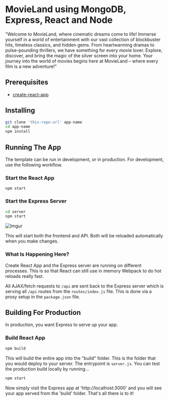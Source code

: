 # MovieLand using MongoDB, Express, React and Node

"Welcome to MovieLand, where cinematic dreams come to life! Immerse yourself in a world of entertainment with our vast collection of blockbuster hits, timeless classics, and hidden gems. From heartwarming dramas to pulse-pounding thrillers, we have something for every movie lover. Explore, discover, and bring the magic of the silver screen into your home. Your journey into the world of movies begins here at MovieLand – where every film is a new adventure!"

## Prerequisites

- [create-react-app](https://github.com/facebookincubator/create-react-app)

## Installing

```bash
git clone 'this-repo-url' app-name
cd app-name
npm install
```

## Running The App

The template can be run in development, or in production. For development, use the following workflow.

### Start the React App

```
npm start
```

### Start the Express Server

```bash
cd server
npm start
```

![Imgur](https://i.imgur.com/62fQTfJ.png)

This will start both the frontend and API. Both will be reloaded automatically when you make changes.

### What Is Happening Here?

Create React App and the Express server are running on different processes. This is so that React can still use in memory Webpack to do hot reloads really fast.

All AJAX/fetch requests to `/api` are sent back to the Express server which is serving all `/api` routes from the `routes/index.js` file. This is done via a proxy setup in the `package.json` file.

## Building For Production

In production, you want Express to serve up your app.

### Build React App

```bash
npm build
```

This will build the entire app into the "build" folder. This is the folder that you would deploy to your server. The entrypoint is `server.js`. You can test the production build locally by running...

```bash
npm start
```

Now simply visit the Express app at 'http://localhost:3000' and you will see your app served from the 'build' folder. That's all there is to it!
